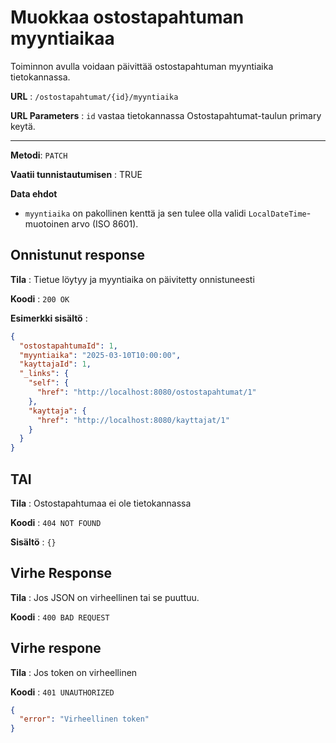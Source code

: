 # Muokkaa ostostapahtuman myyntiaikaa

Toiminnon avulla voidaan päivittää ostostapahtuman myyntiaika tietokannassa.

**URL** : `/ostostapahtumat/{id}/myyntiaika`

**URL Parameters** : `id` vastaa tietokannassa Ostostapahtumat-taulun primary keytä.

---

**Metodi**: `PATCH`

**Vaatii tunnistautumisen** : TRUE

**Data ehdot**

- `myyntiaika` on pakollinen kenttä ja sen tulee olla validi `LocalDateTime`-muotoinen arvo (ISO 8601).

## Onnistunut response

**Tila** : Tietue löytyy ja myyntiaika on päivitetty onnistuneesti

**Koodi** : `200 OK`

**Esimerkki sisältö** :
```json
{
  "ostostapahtumaId": 1,
  "myyntiaika": "2025-03-10T10:00:00",
  "kayttajaId": 1,
  "_links": {
    "self": {
      "href": "http://localhost:8080/ostostapahtumat/1"
    },
    "kayttaja": {
      "href": "http://localhost:8080/kayttajat/1"
    }
  }
}
```

## TAI

**Tila** : Ostostapahtumaa ei ole tietokannassa

**Koodi** : `404 NOT FOUND`

**Sisältö** : `{}`

## Virhe Response

**Tila** : Jos JSON on virheellinen tai se puuttuu.

**Koodi** : `400 BAD REQUEST`

## Virhe respone

**Tila** : Jos token on virheellinen

**Koodi** : `401 UNAUTHORIZED`

```json
{
  "error": "Virheellinen token"
}
```